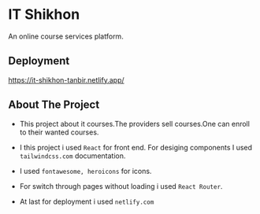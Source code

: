 # IT Shikhon

An online course services platform.

## Deployment
https://it-shikhon-tanbir.netlify.app/

## About The Project
- This project about it courses.The providers sell courses.One can enroll to their wanted courses.

- I this project i used `React` for front end. For desiging components I used `tailwindcss.com` documentation.

- I used `fontawesome, heroicons` for icons.

- For switch through pages without loading i used `React Router`.

- At last for deployment i used `netlify.com`


